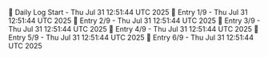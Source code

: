 📅 Daily Log Start - Thu Jul 31 12:51:44 UTC 2025
📌 Entry 1/9 - Thu Jul 31 12:51:44 UTC 2025
📌 Entry 2/9 - Thu Jul 31 12:51:44 UTC 2025
📌 Entry 3/9 - Thu Jul 31 12:51:44 UTC 2025
📌 Entry 4/9 - Thu Jul 31 12:51:44 UTC 2025
📌 Entry 5/9 - Thu Jul 31 12:51:44 UTC 2025
📌 Entry 6/9 - Thu Jul 31 12:51:44 UTC 2025
